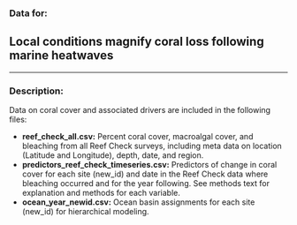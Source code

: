 ### Data for:

## Local conditions magnify coral loss following marine heatwaves

-----

### Description:
Data on coral cover and associated drivers are included in the following files:

* **reef_check_all.csv:** Percent coral cover, macroalgal cover, and bleaching from all Reef Check surveys, including meta data on location (Latitude and Longitude), depth, date, and region.
* **predictors_reef_check_timeseries.csv:** Predictors of change in coral cover for each site (new_id) and date in the Reef Check data where bleaching occurred and for the year following. See methods text for explanation and methods for each variable.
* **ocean_year_newid.csv:** Ocean basin assignments for each site (new_id) for hierarchical modeling.